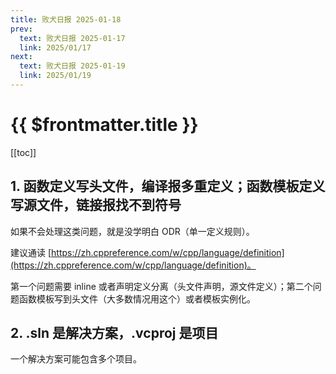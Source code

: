 ```yaml
---
title: 败犬日报 2025-01-18
prev:
  text: 败犬日报 2025-01-17
  link: 2025/01/17
next:
  text: 败犬日报 2025-01-19
  link: 2025/01/19
---
```


# {{ $frontmatter.title }}

[[toc]]

## 1. 函数定义写头文件，编译报多重定义；函数模板定义写源文件，链接报找不到符号

如果不会处理这类问题，就是没学明白 ODR（单一定义规则）。

建议通读 [https://zh.cppreference.com/w/cpp/language/definition](https://zh.cppreference.com/w/cpp/language/definition)。

第一个问题需要 inline 或者声明定义分离（头文件声明，源文件定义）；第二个问题函数模板写到头文件（大多数情况用这个）或者模板实例化。

## 2. .sln 是解决方案，.vcproj 是项目

一个解决方案可能包含多个项目。
